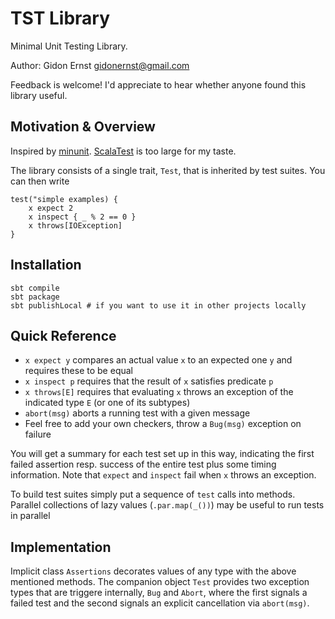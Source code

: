 TST Library
===========

Minimal Unit Testing Library.

Author: Gidon Ernst <gidonernst@gmail.com>

Feedback is welcome! I'd appreciate to hear whether anyone found this library useful.

Motivation & Overview
---------------------

Inspired by [minunit](#).
[ScalaTest](http://scalatest.org) is too large for my taste.

The library consists of a single trait, `Test`, that is inherited by test suites.
You can then write

    test("simple examples) {
        x expect 2
        x inspect { _ % 2 == 0 }
        x throws[IOException]
    }

Installation
------------

    sbt compile
    sbt package
    sbt publishLocal # if you want to use it in other projects locally

Quick Reference
---------------

- `x expect y` compares an actual value `x` to an expected one `y` and requires
  these to be equal
- `x inspect p` requires that the result of `x` satisfies predicate `p`
- `x throws[E]` requires that evaluating `x` throws an exception of the
  indicated type `E` (or one of its subtypes)
- `abort(msg)` aborts a running test with a given message
- Feel free to add your own checkers, throw a `Bug(msg)` exception on failure

You will get a summary for each test set up in this way,
indicating the first failed assertion resp. success of the entire test
plus some timing information.
Note that `expect` and `inspect` fail when `x` throws an exception.

To build test suites simply put a sequence of `test` calls into methods.
Parallel collections of lazy values (`.par.map(_())`) may be useful to run tests
in parallel

Implementation
--------------

Implicit class `Assertions` decorates values of any type with the above
mentioned methods. The companion object `Test` provides two exception types that
are triggere internally, `Bug` and `Abort`, where the first signals a failed test
and the second signals an explicit cancellation via `abort(msg)`.
